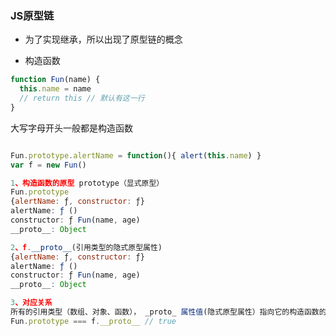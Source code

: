 ### JS原型链

+ 为了实现继承，所以出现了原型链的概念
* 构造函数
``` javascript
function Fun(name) {
  this.name = name
  // return this // 默认有这一行
}
```
大写字母开头一般都是构造函数
``` javascript

Fun.prototype.alertName = function(){ alert(this.name) }
var f = new Fun()

1、构造函数的原型 prototype（显式原型）
Fun.prototype
{alertName: ƒ, constructor: ƒ}
alertName: ƒ ()
constructor: ƒ Fun(name, age)
__proto__: Object

2、f.__proto__(引用类型的隐式原型属性)
{alertName: ƒ, constructor: ƒ}
alertName: ƒ ()
constructor: ƒ Fun(name, age)
__proto__: Object

3、对应关系
所有的引用类型（数组、对象、函数）， _proto_ 属性值(隐式原型属性）指向它的构造函数的“prototype”属性值  
Fun.prototype === f.__proto__ // true
```
